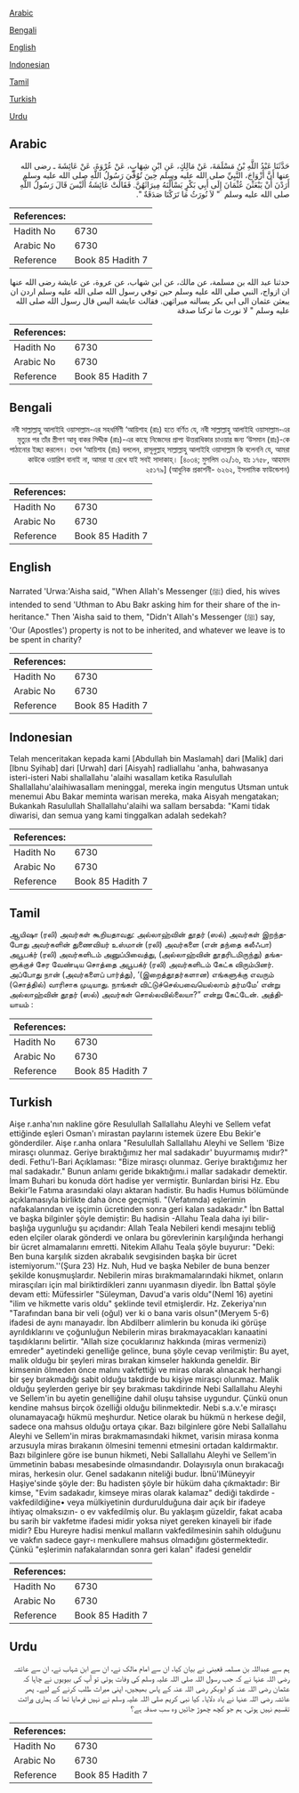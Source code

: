 [Arabic](#arabic)

[Bengali](#bengali)

[English](#english)

[Indonesian](#indonesian)

[Tamil](#tamil)

[Turkish](#turkish)

[Urdu](#urdu)

## Arabic


<div dir="rtl" lang="ar" style={{fontSize:'larger',backgroundColor:'#f8f9fa',padding:20}}>
حَدَّثَنَا عَبْدُ اللَّهِ بْنُ مَسْلَمَةَ، عَنْ مَالِكٍ، عَنِ ابْنِ شِهَابٍ، عَنْ عُرْوَةَ، عَنْ عَائِشَةَ ـ رضى الله عنها أَنَّ أَزْوَاجَ، النَّبِيِّ صلى الله عليه وسلم حِينَ تُوُفِّيَ رَسُولُ اللَّهِ صلى الله عليه وسلم أَرَدْنَ أَنْ يَبْعَثْنَ عُثْمَانَ إِلَى أَبِي بَكْرٍ يَسْأَلْنَهُ مِيرَاثَهُنَّ‏.‏ فَقَالَتْ عَائِشَةُ أَلَيْسَ قَالَ رَسُولُ اللَّهِ صلى الله عليه وسلم ‏ "‏ لاَ نُورَثُ مَا تَرَكْنَا صَدَقَةٌ ‏"‏‏.‏
</div>
<div style={{backgroundColor:'#f8f9fa',padding:20, marginBottom: 10}}><table> <thead> <tr> <th>References:</th> <th></th> </tr> </thead> <tbody><tr><td>Hadith No</td><td>6730</td></tr><tr><td>Arabic No</td><td>6730</td></tr><tr><td>Reference</td><td>Book 85 Hadith 7</td></tr></tbody></table></div>


<div dir="rtl" lang="ar" style={{fontSize:'larger',backgroundColor:'#f8f9fa',padding:20}}>
حدثنا عبد الله بن مسلمة، عن مالك، عن ابن شهاب، عن عروة، عن عايشة رضى الله عنها ان ازواج، النبي صلى الله عليه وسلم حين توفي رسول الله صلى الله عليه وسلم اردن ان يبعثن عثمان الى ابي بكر يسالنه ميراثهن. فقالت عايشة اليس قال رسول الله صلى الله عليه وسلم " لا نورث ما تركنا صدقة
</div>
<div style={{backgroundColor:'#f8f9fa',padding:20, marginBottom: 10}}><table> <thead> <tr> <th>References:</th> <th></th> </tr> </thead> <tbody><tr><td>Hadith No</td><td>6730</td></tr><tr><td>Arabic No</td><td>6730</td></tr><tr><td>Reference</td><td>Book 85 Hadith 7</td></tr></tbody></table></div>

## Bengali


<div dir="rtl" lang="bn" style={{fontSize:'larger',backgroundColor:'#f8f9fa',padding:20}}>
নবী সাল্লাল্লাহু আলাইহি ওয়াসাল্লাম-এর সহধর্মিণী ‘আয়িশাহ (রাঃ) হতে বর্ণিত যে, নবী সাল্লাল্লাহু আলাইহি ওয়াসাল্লাম-এর মৃত্যুর পর তাঁর স্ত্রীগণ আবূ বাকর সিদ্দীক (রাঃ)-এর কাছে নিজেদের প্রাপ্য উত্তরাধিকার চাওয়ার জন্য ‘উসমান (রাঃ)-কে পাঠানোর ইচ্ছা করলেন। তখন ‘আয়িশাহ (রাঃ) বললেন, রাসূলুল্লাহ্ সাল্লাল্লাহু আলাইহি ওয়াসাল্লাম কি বলেননি যে, আমরা কাউকে ওয়ারিশ বানাই না, আমরা যা রেখে যাই সবই সাদাকাহ্। [৪০৩৪; মুসলিম ৩২/১৬, হাঃ ১৭৫৮, আহমাদ ২৫১৭৯] (আধুনিক প্রকাশনী- ৬২৬২, ইসলামিক ফাউন্ডেশন)
</div>
<div style={{backgroundColor:'#f8f9fa',padding:20, marginBottom: 10}}><table> <thead> <tr> <th>References:</th> <th></th> </tr> </thead> <tbody><tr><td>Hadith No</td><td>6730</td></tr><tr><td>Arabic No</td><td>6730</td></tr><tr><td>Reference</td><td>Book 85 Hadith 7</td></tr></tbody></table></div>

## English


<div dir="ltr" lang="en" style={{fontSize:'larger',backgroundColor:'#f8f9fa',padding:20}}>
Narrated 'Urwa:'Aisha said, "When Allah's Messenger (ﷺ) died, his wives intended to send 'Uthman to Abu Bakr asking him for their share of the inheritance." Then 'Aisha said to them, "Didn't Allah's Messenger (ﷺ) say, 'Our (Apostles') property is not to be inherited, and whatever we leave is to be spent in charity?
</div>
<div style={{backgroundColor:'#f8f9fa',padding:20, marginBottom: 10}}><table> <thead> <tr> <th>References:</th> <th></th> </tr> </thead> <tbody><tr><td>Hadith No</td><td>6730</td></tr><tr><td>Arabic No</td><td>6730</td></tr><tr><td>Reference</td><td>Book 85 Hadith 7</td></tr></tbody></table></div>

## Indonesian


<div dir="ltr" lang="id" style={{fontSize:'larger',backgroundColor:'#f8f9fa',padding:20}}>
Telah menceritakan kepada kami [Abdullah bin Maslamah] dari [Malik] dari [Ibnu Syihab] dari [Urwah] dari [Aisyah] radliallahu 'anha, bahwasanya isteri-isteri Nabi shallallahu 'alaihi wasallam ketika Rasulullah Shallallahu'alaihiwasallam meninggal, mereka ingin mengutus Utsman untuk menemui Abu Bakar meminta warisan mereka, maka Aisyah mengatakan; Bukankah Rasulullah Shallallahu'alaihi wa sallam bersabda: "Kami tidak diwarisi, dan semua yang kami tinggalkan adalah sedekah?
</div>
<div style={{backgroundColor:'#f8f9fa',padding:20, marginBottom: 10}}><table> <thead> <tr> <th>References:</th> <th></th> </tr> </thead> <tbody><tr><td>Hadith No</td><td>6730</td></tr><tr><td>Arabic No</td><td>6730</td></tr><tr><td>Reference</td><td>Book 85 Hadith 7</td></tr></tbody></table></div>

## Tamil


<div dir="ltr" lang="ta" style={{fontSize:'larger',backgroundColor:'#f8f9fa',padding:20}}>
ஆயிஷா (ரலி) அவர்கள் கூறியதாவது: அல்லாஹ்வின் தூதர் (ஸல்) அவர்கள் இறந்தபோது அவர்களின் துணைவியர் உஸ்மான் (ரலி) அவர்களை (என் தந்தை கலீஃபா) அபூபக்ர் (ரலி) அவர்களிடம் அனுப்பிவைத்து, (அல்லாஹ்வின் தூதரிடமிருந்து) தங்களுக்குச் சேர வேண்டிய சொத்தை அபூபக்ர் (ரலி) அவர்களிடம் கேட்க விரும்பினர். அப்போது நான் (அவர்களைப் பார்த்து), ‘(இறைத்தூதர்களான) எங்களுக்கு எவரும் (சொத்தில்) வாரிசாக முடியாது. நாங்கள் விட்டுச்செல்பவையெல்லாம் தர்மமே’ என்று அல்லாஹ்வின் தூதர் (ஸல்) அவர்கள் சொல்லவில்லையா?” என்று கேட்டேன். அத்தியாயம் :
</div>
<div style={{backgroundColor:'#f8f9fa',padding:20, marginBottom: 10}}><table> <thead> <tr> <th>References:</th> <th></th> </tr> </thead> <tbody><tr><td>Hadith No</td><td>6730</td></tr><tr><td>Arabic No</td><td>6730</td></tr><tr><td>Reference</td><td>Book 85 Hadith 7</td></tr></tbody></table></div>

## Turkish


<div dir="ltr" lang="tr" style={{fontSize:'larger',backgroundColor:'#f8f9fa',padding:20}}>
Aişe r.anha'nın nakline göre Resulullah Sallallahu Aleyhi ve Sellem vefat ettiğinde eşleri Osman'ı mirastan paylarını istemek üzere Ebu Bekir'e gönderdiler. Aişe r.anha onlara "Resulullah Sallallahu Aleyhi ve Sellem 'Bize mirasçı olunmaz. Geriye bıraktığımız her mal sadakadır' buyurmamış mıdır?" dedi. Fethu'l-Bari Açıklaması: "Bize mirasçı olunmaz. Geriye bıraktığımız her mal sadakadır." Bunun anlamı geride bıkaktığımı.i mallar sadakadır demektir. İmam Buhari bu konuda dört hadise yer vermiştir. Bunlardan birisi Hz. Ebu Bekir'le Fatıma arasındaki olayı aktaran hadistir. Bu hadis Humus bölümünde açıklamasıyla birlikte daha önce geçmişti. "(Vefatımda) eşlerimin nafakalanndan ve işçimin ücretinden sonra geri kalan sadakadır." İbn Battal ve başka bilginler şöyle demiştir: Bu hadisin -Allahu Teala daha iyi bilir- başlığa uygunluğu şu açıdandır: Allah Teala Nebileri kendi mesajını tebliğ eden elçiler olarak gönderdi ve onlara bu görevlerinin karşılığında herhangi bir ücret almamalarını emretti. Nitekim Allahu Teala şöyle buyurur: "Deki: Ben buna karşılık sizden akrabalık sevgisinden başka bir ücret istemiyorum.''(Şura 23) Hz. Nuh, Hud ve başka Nebiler de buna benzer şekilde konuşmuşlardır. Nebilerin miras bırakmamalarındaki hikmet, onların mirasçıları için mal biriktirdikleri zannı uyanmasın diyedir. İbn Battal şöyle devam etti: Müfessirler "Süleyman, Davud'a varis oldu"(Neml 16) ayetini "ilim ve hikmette varis oldu" şeklinde tevil etmişlerdir. Hz. Zekeriya'nın "Tarafından bana bir veli (oğul) ver ki o bana varis olsun"(Meryem 5-6) ifadesi de aynı manayadır. İbn Abdilberr alimlerin bu konuda iki görüşe ayrıldıklarını ve çoğunluğun Nebilerin miras bırakmayacakları kanaatini taşıdıklarını belirtir. "Allah size çocuklarınız hakkında (miras vermenizi) emreder" ayetindeki genelliğe gelince, buna şöyle cevap verilmiştir: Bu ayet, malik olduğu bir şeyleri miras bırakan kimseler hakkında geneldir. Bir kimsenin ölmeden önce malını vakfettiği ve miras olarak alınacak herhangi bir şey bırakmadığı sabit olduğu takdirde bu kişiye mirasçı olunmaz. Malik olduğu şeylerden geriye bir şey bırakması takdirinde Nebi Sallallahu Aleyhi ve Sellem'in bu ayetin genelliğine dahil oluşu tahsise uygundur. Çünkü onun kendine mahsus birçok özelliği olduğu bilinmektedir. Nebi s.a.v.'e mirasçı olunamayacağı hükmü meşhurdur. Netice olarak bu hükmü n herkese değil, sadece ona mahsus olduğu ortaya çıkar. Bazı bilginlere göre Nebi Sallallahu Aleyhi ve Sellem'in miras bırakmamasındaki hikmet, varisin mirasa konma arzusuyla miras bırakanın ölmesini temenni etmesini ortadan kaldırmaktır. Bazı bilginlere göre ise bunun hikmeti, Nebi Sallallahu Aleyhi ve Sellem'in ümmetinin babası mesabesinde olmasındandır. Dolayısıyla onun bırakacağı miras, herkesin olur. Genel sadakanın niteliği budur. İbnü'lMüneyyir Haşiye'sinde şöyle der: Bu hadisten şöyle bir hüküm daha çıkmaktadır: Bir kimse, "Evim sadakadır, kimseye miras olarak kalamaz" dediği takdirde -vakfedildiğine• veya mülkiyetinin durdurulduğuna dair açık bir ifadeye ihtiyaç olmaksızın- o ev vakfedilmiş olur. Bu yaklaşım güzeldir, fakat acaba bu sarih bir vakfetme ifadesi midir yoksa niyet gereken kinayeli bir ifade midir? Ebu Hureyre hadisi menkul malların vakfedilmesinin sahih olduğunu ve vakfın sadece gayr-ı menkullere mahsus olmadığını göstermektedir. Çünkü "eşlerimin nafakalarından sonra geri kalan" ifadesi geneldir
</div>
<div style={{backgroundColor:'#f8f9fa',padding:20, marginBottom: 10}}><table> <thead> <tr> <th>References:</th> <th></th> </tr> </thead> <tbody><tr><td>Hadith No</td><td>6730</td></tr><tr><td>Arabic No</td><td>6730</td></tr><tr><td>Reference</td><td>Book 85 Hadith 7</td></tr></tbody></table></div>

## Urdu


<div dir="rtl" lang="ur" style={{fontSize:'larger',backgroundColor:'#f8f9fa',padding:20}}>
ہم سے عبداللہ بن مسلمہ قعبنی نے بیان کیا، ان سے امام مالک نے، ان سے ابن شہاب نے، ان سے عائشہ رضی اللہ عنہا نے کہ جب رسول اللہ صلی اللہ علیہ وسلم کی وفات ہوئی تو آپ کی بیویوں نے چاہا کہ عثمان رضی اللہ عنہ کو ابوبکر رضی اللہ عنہ کے پاس بھیجیں، اپنی میراث طلب کرنے کے لیے۔ پھر عائشہ رضی اللہ عنہا نے یاد دلایا۔ کیا نبی کریم صلی اللہ علیہ وسلم نے نہیں فرمایا تھا کہ ہماری وراثت تقسیم نہیں ہوتی، ہم جو کچھ چھوڑ جائیں وہ سب صدقہ ہے؟
</div>
<div style={{backgroundColor:'#f8f9fa',padding:20, marginBottom: 10}}><table> <thead> <tr> <th>References:</th> <th></th> </tr> </thead> <tbody><tr><td>Hadith No</td><td>6730</td></tr><tr><td>Arabic No</td><td>6730</td></tr><tr><td>Reference</td><td>Book 85 Hadith 7</td></tr></tbody></table></div>